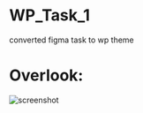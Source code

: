 # WP_Task_1
converted  figma task to wp theme
# Overlook:
![screenshot](https://user-images.githubusercontent.com/123532079/229888726-fa7f5954-1163-4808-a597-8bab4314e496.png)
